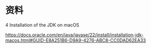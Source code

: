 # 资料

4 Installation of the JDK on macOS

https://docs.oracle.com/en/java/javase/22/install/installation-jdk-macos.html#GUID-E8A251B6-D9A9-4276-ABC8-CC0DAD62EA33